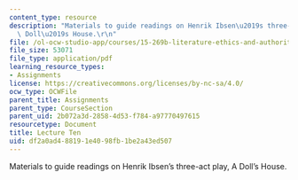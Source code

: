 ```yaml
---
content_type: resource
description: "Materials to guide readings on Henrik Ibsen\u2019s three-act play, A\
  \ Doll\u2019s House.\r\n"
file: /ol-ocw-studio-app/courses/15-269b-literature-ethics-and-authority-fall-2002/df2a0ad488191e4098fb1be2a43ed507_lecture10.pdf
file_size: 53071
file_type: application/pdf
learning_resource_types:
- Assignments
license: https://creativecommons.org/licenses/by-nc-sa/4.0/
ocw_type: OCWFile
parent_title: Assignments
parent_type: CourseSection
parent_uid: 2b072a3d-2858-4d53-f784-a97770497615
resourcetype: Document
title: Lecture Ten
uid: df2a0ad4-8819-1e40-98fb-1be2a43ed507
---
```

Materials to guide readings on Henrik Ibsen’s three-act play, A Doll’s House.
